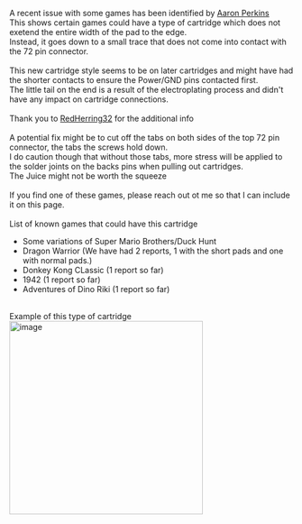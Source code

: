 A recent issue with some games has been identified by [Aaron Perkins](https://github.com/aaronperkins) <br>
This shows certain games could have a type of cartridge which does not exetend the entire width of the pad to the edge. <br>
Instead, it goes down to a small trace that does not come into contact with the 72 pin connector. <br> <br>
This new cartridge style seems to be on later cartridges and might have had the shorter contacts to ensure the Power/GND pins contacted first. <br>
The little tail on the end is a result of the electroplating process and didn't have any impact on cartridge connections. <br> <br> 
Thank you to [RedHerring32](https://github.com/Redherring32) for the additional info <br>
<br>
A potential fix might be to cut off the tabs on both sides of the top 72 pin connector, the tabs the screws hold down.  <br>
I do caution though that without those tabs, more stress will be applied to the solder joints on the backs pins when pulling out cartridges. <br>
The Juice might not be worth the squeeze <br>
<br>
If you find one of these games, please reach out ot me so that I can include it on this page. <br>
<br>
List of known games that could have this cartridge <br>
- Some variations of Super Mario Brothers/Duck Hunt <br>
- Dragon Warrior (We have had 2 reports, 1 with the short pads and one with normal pads.) <br>
- Donkey Kong CLassic (1 report so far)
- 1942 (1 report so far)
- Adventures of Dino Riki (1 report so far)

<br>
Example of this type of cartridge <br>
<img width="343" alt="image" src="https://github.com/ShawMerlin/NES-Slotmaster/assets/70423454/81220bd9-19de-41a5-ac5d-9d31ac3fc634"> <br>
<br>
